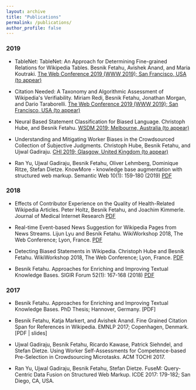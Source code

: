 ```yaml
---
layout: archive
title: "Publications"
permalink: /publications/
author_profile: false
---
```


### 2019

*	TableNet: TableNet: An Approach for Determining Fine-grained Relations for Wikipedia Tables. Besnik Fetahu, Avishek Anand, and Maria Koutraki. 
[The Web Conference 2019 (WWW 2019); San Francisco, USA (to appear)](http://www2019.thewebconf.org)

* Citation Needed: A Taxonomy and Algorithmic Assessment of Wikipedia's Verifiability. Miriam Redi, Besnik Fetahu, Jonathan Morgan, and Dario Taraborelli. [The Web Conference 2019 (WWW 2019); San Francisco, USA (to appear)](http://www2019.thewebconf.org)

* Neural Based Statement Classification for Biased Language. Christoph Hube, and Besnik Fetahu. [WSDM 2019; Melbourne, Australia (to appear)](http://www.wsdm-conference.org/2019)

* Understanding and Mitigating Worker Biases in the Crowdsourced Collection of Subjective Judgments. Christoph Hube, Besnik Fetahu, and Ujwal Gadiraju.  [CHI 2019; Glasgow, United Kingdom (to appear)](https://chi2019.acm.org)

* Ran Yu, Ujwal Gadiraju, Besnik Fetahu, Oliver Lehmberg, Dominique Ritze, Stefan Dietze. KnowMore - knowledge base augmentation with structured web markup. Semantic Web 10(1): 159-180 (2019) [PDF](https://doi.org/10.3233/SW-180304)

### 2018

* Effects of Contributor Experience on the Quality of Health-Related Wikipedia Articles. Peter Holtz, Besnik Fetahu, and Joachim Kimmerle. Journal of Medical Internet Research [PDF](https://www.jmir.org/2018/5/e171/)

* Real-time Event-based News Suggestion for Wikipedia Pages from News Streams. Lijun Lyu and Besnik Fetahu. WikiWorkshop 2018, The Web Conference; Lyon, France. [PDF](https://doi.org/10.1145/3184558.3191642)

* Detecting Biased Statements in Wikipedia. Christoph Hube and Besnik Fetahu.  WikiWorkshop 2018, The Web Conference; Lyon, France. [PDF](https://doi.org/10.1145/3184558.3191640)

* Besnik Fetahu. Approaches for Enriching and Improving Textual Knowledge Bases. SIGIR Forum 52(1): 167-168 (2018) [PDF](https://doi.org/10.1145/3274784.3274806)


### 2017

* Besnik Fetahu.	Approaches for Enriching and Improving Textual Knowledge Bases. PhD Thesis; Hannover, Germany. [PDF]

* Besnik Fetahu, Katja Markert, and Avishek Anand. Fine Grained Citation Span for References in Wikipedia. EMNLP 2017; Copenhagen, Denmark. [PDF | slides]

* Ujwal Gadiraju, Besnik Fetahu, Ricardo Kawase, Patrick Siehndel, and Stefan Dietze. Using Worker Self-Assessments for Competence-based Pre-Selection in Crowdsourcing Microtasks. ACM TOCHI 2017.

* Ran Yu, Ujwal Gadiraju, Besnik Fetahu, Stefan Dietze. FuseM: Query-Centric Data Fusion on Structured Web Markup. ICDE 2017: 179-182; San Diego, CA, USA.

